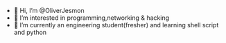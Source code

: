 - 👋 Hi, I’m @OliverJesmon
- 👀 I’m interested in programming,networking & hacking
- 🌱 I’m currently an engineering student(fresher) and learning shell script and python

<!---
OliverJesmon is a ✨ special ✨ repository because its `README.md` (this file) appears on your GitHub profile.
You can click the Preview link to take a look at your changes.
--->
